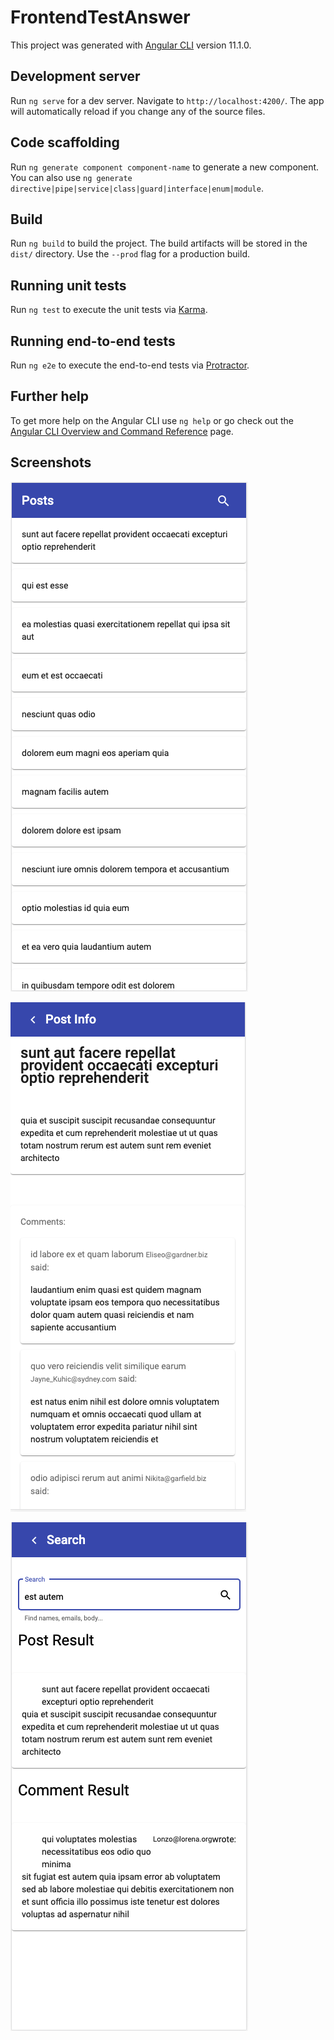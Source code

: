 # FrontendTestAnswer

This project was generated with [Angular CLI](https://github.com/angular/angular-cli) version 11.1.0.

## Development server

Run `ng serve` for a dev server. Navigate to `http://localhost:4200/`. The app will automatically reload if you change any of the source files.

## Code scaffolding

Run `ng generate component component-name` to generate a new component. You can also use `ng generate directive|pipe|service|class|guard|interface|enum|module`.

## Build

Run `ng build` to build the project. The build artifacts will be stored in the `dist/` directory. Use the `--prod` flag for a production build.

## Running unit tests

Run `ng test` to execute the unit tests via [Karma](https://karma-runner.github.io).

## Running end-to-end tests

Run `ng e2e` to execute the end-to-end tests via [Protractor](http://www.protractortest.org/).

## Further help

To get more help on the Angular CLI use `ng help` or go check out the [Angular CLI Overview and Command Reference](https://angular.io/cli) page.

## Screenshots

![alt text](https://github.com/tkhenghong/frontend-test-answer/blob/master/screenshots/main_post_page.png)

![alt text](https://github.com/tkhenghong/frontend-test-answer/blob/master/screenshots/post_info_page.png)

![alt text](https://github.com/tkhenghong/frontend-test-answer/blob/master/screenshots/search_post_and_comment_page.png)


